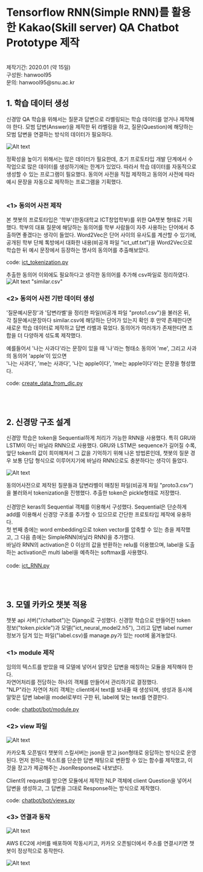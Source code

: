 # Tensorflow RNN(Simple RNN)를 활용한 Kakao(Skill server) QA Chatbot Prototype 제작

<br>
제작기간: 2020.01 (약 15일)<br>
구성원: hanwool95<br>
문의: hanwool95@snu.ac.kr

## 1. 학습 데이터 생성

신경망 QA 학습을 위해서는 질문과 답변으로 라벨링되는 학습 데이터를 얻거나 제작해야 한다.
모범 답변(Answer)을 제작한 뒤 라벨링을 하고, 질문(Question)에 해당하는 모범 답변을 연결하는 방식의 데이터가 필요하다.

![Alt text](image/image1.png)

정확성을 높이기 위해서는 많은 데이터가 필요한데, 초기 프로토타입 개발 단계에서 수작업으로 많은 데이터를 생성하기에는 한계가 있었다.
따라서 학습 데이터를 자동적으로 생성할 수 있는 프로그램이 필요했다. 동의어 사전을 직접 제작하고 동의어 사전에 따라 예시 문장을 자동으로 제작하는 프로그램을 기획했다.
<br><br>
### <1> 동의어 사전 제작
본 챗봇의 프로토타입은 '학부'(한동대학교 ICT창업학부)를 위한 QA챗봇 형태로 기획했다. 학부의 대표 질문에 해당하는 동의어를 학부 사람들이 자주 사용하는 단어에서
추출하면 좋겠다는 생각이 들었다. Word2Vec은 단어 사이의 유사도를 계산할 수 있기에,
공개된 학부 단체 톡방에서 대화한 내용(비공개 파일 "ict_utf.txt")을 Word2Vec으로 학습한 뒤 예시 문장에서 등장하는 명사의 동의어를 추출해보았다.

code: <a href="https://github.com/hanwool95/Tenserflow_KaKao_chatbot_Prototype/blob/master/ict_tokenization.py">ict_tokenization.py</a>

추출한 동의어 이외에도 필요하다고 생각한 동의어를 추가해 csv파일로 정리하였다.<br>
![Alt text](image/image2.png)
"similar.csv"


### <2> 동의어 사전 기반 데이터 생성

'질문예시문장'과 '답변라벨'을 정리한 파일(비공개 파일 "proto1.csv")을 불러온 뒤,<br>
각 질문예시문장마다 similar.csv에 해당하는 단어가 있는지 확인 후 만약 존재한다면 새로운 학습 데이터로 제작하고 답변 라벨과 묶었다.
동의어가 여러개가 존재한다면 조합을 더 다양하게 섞도록 제작했다.

예를들어서 '나는 사과다'라는 문장이 있을 때 '나'라는 형태소 동의어 'me', 그리고 사과의 동의어 'apple'이 있으면 <br>
'나는 사과다', 'me는 사과다', '나는 apple이다', 'me는 apple이다'라는 문장을 형성했다.

code: <a href="https://github.com/hanwool95/Tenserflow_KaKao_chatbot_Prototype/blob/master/create_data_from_dic.py">create_data_from_dic.py</a>

<br><br>



## 2. 신경망 구조 설계

신경망 학습은 token을 Sequential하게 처리가 가능한 RNN을 사용했다. 특히 GRU와 LSTM이 아닌 바닐라 RNN으로 사용했다. GRU와 LSTM은 sequence가 길어질 수록, 앞단 token의 값이 희미해져서 그 값을 기억하기 위해 나온 방법론인데,
챗봇의 질문 경우 보통 단답 형식으로 이루어지기에 바닐라 RNN으로도 충분하다는 생각이 들었다.

![Alt text](image/image3.png)

동의어사전으로 제작된 질문들과 답변라벨이 매칭된 파일(비공개 파일 "proto3.csv")을 불러와서 tokenization을 진행했다. 추출한 token은 pickle형태로 저장했다.<Br><br>
신경망은 keras의 Sequential 객체를 이용해서 구성했다. Sequential은 단순하게 add를 이용해서 신경망 구조를 추가할 수 있으므로 간단한 프로토타입 제작에 유용하다.
<br> 첫 번째 층에는 word embedding으로 token vector를 압축할 수 있는 층을 제작했고, 그 다음 층에는 SimpleRNN(바닐라 RNN)을 추가했다.<br>
바닐라 RNN의 activation은 0 이상의 값을 반환하는 relu를 이용했으며, label을 도출하는 activation은 multi label을 예측하는 softmax를 사용했다.<br><br>
code: <a href="https://github.com/hanwool95/Tenserflow_KaKao_chatbot_Prototype/blob/master/ict_RNN.py">ict_RNN.py</a>

<br><br>

## 3. 모델 카카오 챗봇 적용

챗봇 api 서버("/chatbot")는 Django로 구성했다.
신경망 학습으로 만들어진 token 정보("token.pickle")과 모델("ict_neural_model2.h5"), 그리고 답변 label numer 정보가 담겨 있는 파일("label.csv)를 manage.py가 있는 root에 옮겨놓았다.

### <1> module 제작

임의의 텍스트를 받았을 때 모델에 넣어서 알맞은 답변을 매칭하는 모듈을 제작해야 한다.<br>
자연어처리를 전담하는 하나의 객체를 만들어서 관리하기로 결정했다.<br>
"NLP"라는 자연어 처리 객체는 client에서 text를 보내줄 때 생성되며, 생성과 동시에 알맞은 답변 label을 model로부터 구한 뒤, label에 맞는 text를 연결한다. 

code: <a href="https://github.com/hanwool95/Tenserflow_KaKao_chatbot_Prototype/blob/master/chatbot/bot/module.py">chatbot/bot/module.py</a>


### <2> view 파일

![Alt text](image/image4.png)

카카오톡 오픈빌더 챗봇의 스킬서버는 json을 받고 json형태로 응답하는 방식으로 운영된다.
먼저 원하는 텍스트를 단순한 답변 채팅으로 변환할 수 있는 함수를 제작했고, 이것을 장고가 제공해주는 JsonResponse로 내보냈다.

Client의 request를 받으면 모듈에서 제작한 NLP 객체에 client Question을 넣어서 답변을 생성하고, 그 답변을 그대로 Response하는 방식으로 제작했다.


code: <a href="https://github.com/hanwool95/Tenserflow_KaKao_chatbot_Prototype/blob/master/chatbot/bot/views.py">chatbot/bot/views.py</a>


### <3> 연결과 동작

![Alt text](image/image5.png)

AWS EC2에 서버를 배포하여 작동시키고, 카카오 오픈빌더에서 주소를 연결시키면 챗봇이 정상적으로 동작한다.

![Alt text](image/image6.png)